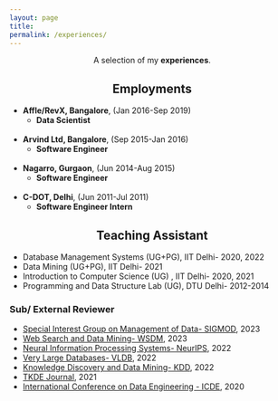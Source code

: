 ```yaml
---
layout: page
title: 
permalink: /experiences/
---
```


<p align="center">
A selection of my <b>experiences</b>.
</p>

## <center>Employments</center>

- **Affle/RevX, Bangalore**, (Jan 2016-Sep 2019)
  * **Data Scientist**
<br/><br/>
- **Arvind Ltd, Bangalore**, (Sep 2015-Jan 2016)
  * **Software Engineer**
<br/><br/>
- **Nagarro, Gurgaon**, (Jun 2014-Aug 2015)
  * **Software Engineer**
<br/><br/>
- **C-DOT, Delhi**, (Jun 2011-Jul 2011)
  * **Software Engineer Intern**


## <center>Teaching Assistant </center>

- Database Management Systems (UG+PG), IIT Delhi- 2020, 2022
- Data Mining (UG+PG), IIT Delhi- 2021
- Introduction to Computer Science (UG) , IIT Delhi- 2020, 2021
- Programming and Data Structure Lab (UG), DTU Delhi- 2012-2014


### Sub/ External Reviewer
- [Special Interest Group on Management of Data- SIGMOD](https://2023.sigmod.org/), 2023
- [Web Search and Data Mining- WSDM](https://www.wsdm-conference.org/2023/), 2023
- [Neural Information Processing Systems- NeurIPS](https://nips.cc/), 2022
- [Very Large Databases- VLDB](http://www.vldb.org/), 2022
- [Knowledge Discovery and Data Mining- KDD](https://www.kdd.org/kdd2020/), 2022
- [TKDE Journal](https://ieeexplore.ieee.org/xpl/RecentIssue.jsp?punumber=69), 2021
- [International Conference on Data Engineering - ICDE](https://www.utdallas.edu/icde/), 2020
 

